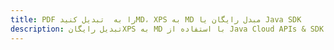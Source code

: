 ---title: PDF را به  تبدیل کنیدMD، XPS به MD مبدل رایگان یا Java SDKdescription: تبدیل رایگانXPS به MD با استفاده از Java Cloud APIs & SDK همچنین اسناد PDF را در Cloud ایجاد، ویرایش و رندر کنید.---